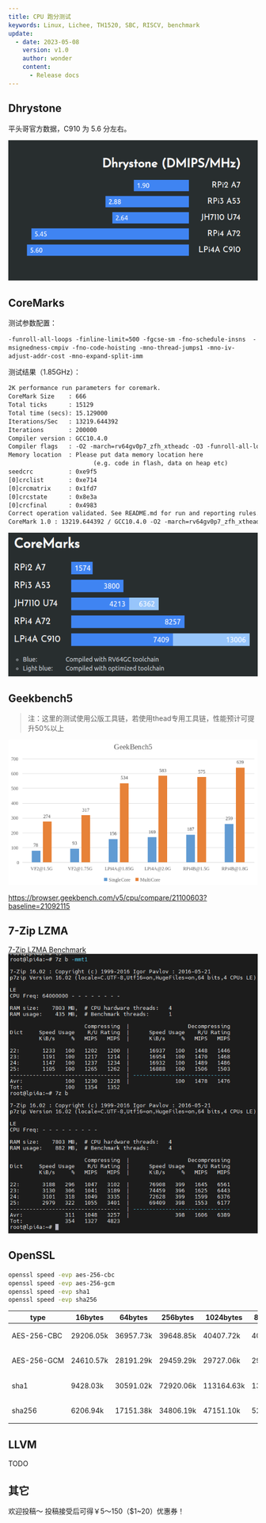 ```yaml
---
title: CPU 跑分测试
keywords: Linux, Lichee, TH1520, SBC, RISCV, benchmark
update:
  - date: 2023-05-08
    version: v1.0
    author: wonder
    content:
      - Release docs
---
```


## Dhrystone

平头哥官方数据，C910 为 5.6 分左右。

![dmips](./../../../../zh/lichee/th1520/lpi4a/assets/benchmark/dmips.png)  

## CoreMarks 

测试参数配置：  

`-funroll-all-loops -finline-limit=500 -fgcse-sm -fno-schedule-insns  -msignedness-cmpiv -fno-code-hoisting -mno-thread-jumps1 -mno-iv-adjust-addr-cost -mno-expand-split-imm`

测试结果（1.85GHz）：

```txt
2K performance run parameters for coremark.
CoreMark Size    : 666
Total ticks      : 15129
Total time (secs): 15.129000
Iterations/Sec   : 13219.644392
Iterations       : 200000
Compiler version : GCC10.4.0
Compiler flags   : -O2 -march=rv64gv0p7_zfh_xtheadc -O3 -funroll-all-loops -finline-limit=500 -fgcse-sm -fno-schedule-insns  -msignedness-cmpiv -fno-code-hoisting -mno-thread-jumps1 -mno-iv-adjust-addr-cost -mno-expand-split-imm -DPERFORMANCE_RUN=1  -lrt
Memory location  : Please put data memory location here
                        (e.g. code in flash, data on heap etc)
seedcrc          : 0xe9f5
[0]crclist       : 0xe714
[0]crcmatrix     : 0x1fd7
[0]crcstate      : 0x8e3a
[0]crcfinal      : 0x4983
Correct operation validated. See README.md for run and reporting rules.
CoreMark 1.0 : 13219.644392 / GCC10.4.0 -O2 -march=rv64gv0p7_zfh_xtheadc -O3 -funroll-all-loops -finline-limit=500 -fgcse-sm -fno-schedule-insns  -msignedness-cmpiv -fno-code-hoisting -mno-thread-jumps1 -mno-iv-adjust-addr-cost -mno-expand-split-imm -DPERFORMANCE_RUN=1  -lrt / Heap
```

![coremarks](./../../../../zh/lichee/th1520/lpi4a/assets/benchmark/coremarks.png) 

## Geekbench5

> 注：这里的测试使用公版工具链，若使用thead专用工具链，性能预计可提升50%以上

![geekbench5](./../../../../zh/lichee/th1520/lpi4a/assets/benchmark/geekbench5.png) 

https://browser.geekbench.com/v5/cpu/compare/21100603?baseline=21092115

## 7-Zip LZMA 

[7-Zip LZMA Benchmark](https://7-cpu.com/)
![7z](./../../../../zh/lichee/th1520/lpi4a/assets/benchmark/7z.png) 

## OpenSSL

```bash
openssl speed -evp aes-256-cbc
openssl speed -evp aes-256-gcm
openssl speed -evp sha1
openssl speed -evp sha256
```

| type                                          | 16bytes   | 64bytes   | 256bytes  | 1024bytes  | 8192bytes  | 16384bytes |
| --------------------------------------------- | --------- | --------- | --------- | ---------- | ---------- | ---------- |
| <p style="white-space:nowrap">AES-256-CBC</p> | 29206.05k | 36957.73k | 39648.85k | 40407.72k  | 40624.13k  | 40768.21k  |
| <p style="white-space:nowrap">AES-256-GCM</p> | 24610.57k | 28191.29k | 29459.29k | 29727.06k  | 29911.72k  | 29949.95k  |
| <p style="white-space:nowrap">sha1</p>        | 9428.03k  | 30591.02k | 72920.06k | 113164.63k | 135271.77k | 137052.16k |
| <p style="white-space:nowrap">sha256</p>      | 6206.94k  | 17151.38k | 34806.19k | 47151.10k  | 52559.87k  | 53163.07k  |

## LLVM 

TODO

## 其它

欢迎投稿～ 投稿接受后可得￥5～150（$1~20）优惠券！